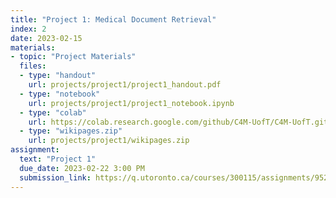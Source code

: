 ```yaml
---
title: "Project 1: Medical Document Retrieval"
index: 2
date: 2023-02-15
materials:
- topic: "Project Materials"
  files:
  - type: "handout"
    url: projects/project1/project1_handout.pdf
  - type: "notebook" 
    url: projects/project1/project1_notebook.ipynb
  - type: "colab" 
    url: https://colab.research.google.com/github/C4M-UofT/C4M-UofT.github.io/blob/master/projects/project1/project1_notebook.ipynb
  - type: "wikipages.zip"
    url: projects/project1/wikipages.zip
assignment:
  text: "Project 1"
  due_date: 2023-02-22 3:00 PM
  submission_link: https://q.utoronto.ca/courses/300115/assignments/952806
---
```

